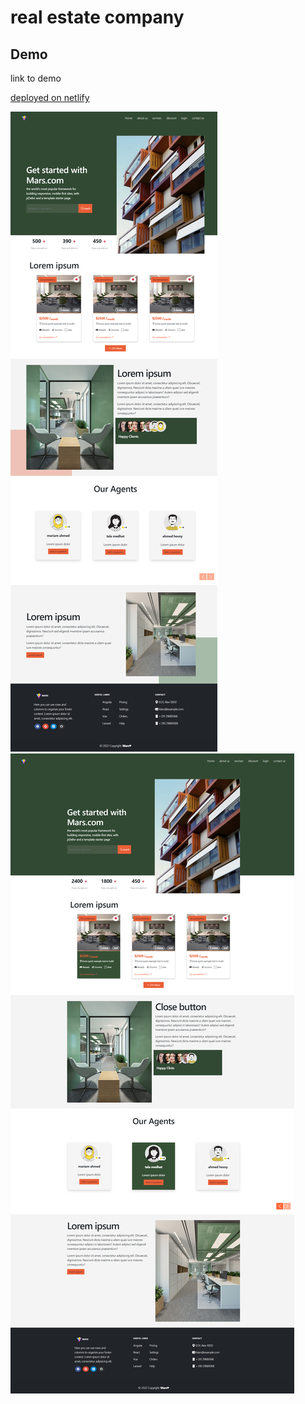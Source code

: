 
# real estate company  


 
## Demo

 link to demo


[deployed   on  netlify](https://marstarek.github.io/real-estate-company/)





![img1](web.jpg?raw=true "Title")
![img1](pc.jpg?raw=true "Title")


